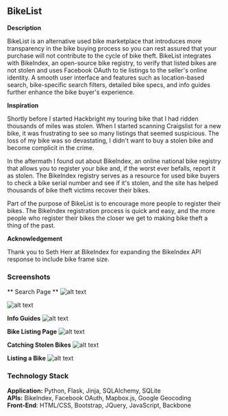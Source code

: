 BikeList
--------

**Description**

BikeList is an alternative used bike marketplace that introduces more transparency in the bike buying process so you can rest assured that your purchase will not contribute to the cycle of bike theft. BikeList integrates with BikeIndex, an open-source bike registry, to verify that listed bikes are not stolen and uses Facebook OAuth to tie listings to the seller's online identity. A smooth user interface and features such as location-based search, bike-specific search filters, detailed bike specs, and info guides further enhance the bike buyer's experience.

**Inspiration**

Shortly before I started Hackbright my touring bike that I had ridden thousands of miles was stolen. When I started scanning Craigslist for a new bike, it was frustrating to see so many listings that seemed suspicious. The loss of my bike was so devastating, I didn't want to buy a stolen bike and become complicit in the crime. 

In the aftermath I found out about BikeIndex, an online national bike registry that allows you to register your bike and, if the worst ever befalls, report it as stolen. The BikeIndex registry serves as a resource for used bike buyers to check a bike serial number and see if it's stolen, and the site has helped thousands of bike theft victims recover their bikes. 

Part of the purpose of BikeList is to encourage more people to register their bikes. The BikeIndex registration process is quick and easy, and the more people who register their bikes the closer we get to making bike theft a thing of the past.

**Acknowledgement**

Thank you to Seth Herr at BikeIndex for expanding the BikeIndex API response to include bike frame size.

### Screenshots

** Search Page **
![alt text](https://cloudup.com/cexfi-j0zwL)

![alt text](https://cloudup.com/cZJ4J_3wah1)

**Info Guides**
![alt text](https://cloudup.com/ckIFcPv3w1c)

**Bike Listing Page**
![alt text](https://cloudup.com/cQowfpAolFs)

**Catching Stolen Bikes**
![alt text](https://cloudup.com/czc6uGgX_dx)

**Listing a Bike**
![alt text](https://cloudup.com/cnVcQkzxYtT)

### Technology Stack

**Application:** Python, Flask, Jinja, SQLAlchemy, SQLite  
**APIs:** BikeIndex, Facebook OAuth, Mapbox.js, Google Geocoding  
**Front-End**: HTML/CSS, Bootstrap, JQuery, JavaScript, Backbone  
